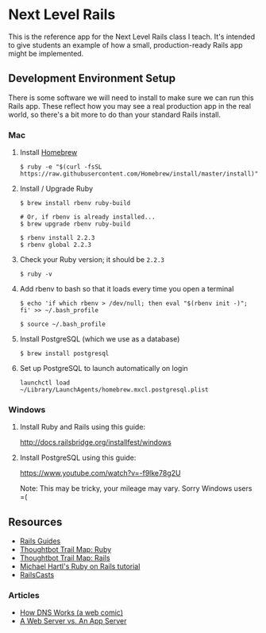 # Next Level Rails

This is the reference app for the Next Level Rails class I teach. It's intended to give students an example of how a small, production-ready Rails app might be implemented.

## Development Environment Setup

There is some software we will need to install to make sure we can run
this Rails app. These reflect how you may see a real production app in
the real world, so there's a bit more to do than your standard Rails
install.

### Mac

1. Install [Homebrew](http://brew.sh/)

    ```
    $ ruby -e "$(curl -fsSL https://raw.githubusercontent.com/Homebrew/install/master/install)"
    ```

1. Install / Upgrade Ruby

    ```
    $ brew install rbenv ruby-build

    # Or, if rbenv is already installed...
    $ brew upgrade rbenv ruby-build

    $ rbenv install 2.2.3
    $ rbenv global 2.2.3
    ```

1. Check your Ruby version; it should be `2.2.3`

    ```
    $ ruby -v
    ```

1. Add rbenv to bash so that it loads every time you open a terminal

    ```
    $ echo 'if which rbenv > /dev/null; then eval "$(rbenv init -)"; fi' >> ~/.bash_profile

    $ source ~/.bash_profile
    ```

1. Install PostgreSQL (which we use as a database)

    ```
    $ brew install postgresql
    ```

1. Set up PostgreSQL to launch automatically on login

    ```
    launchctl load ~/Library/LaunchAgents/homebrew.mxcl.postgresql.plist
    ```

### Windows

1. Install Ruby and Rails using this guide:

    http://docs.railsbridge.org/installfest/windows

1. Install PostgreSQL using this guide:

    https://www.youtube.com/watch?v=-f9lke78g2U

    Note: This may be tricky, your mileage may vary. Sorry Windows users =(

## Resources

- [Rails Guides](http://guides.rubyonrails.org/index.html)
- [Thoughtbot Trail Map: Ruby](https://github.com/thoughtbot/trail-map/blob/master/ruby.md)
- [Thoughtbot Trail Map: Rails](https://github.com/thoughtbot/trail-map/blob/master/rails.md)
- [Michael Hartl's Ruby on Rails tutorial](https://www.railstutorial.org/book)
- [RailsCasts](http://railscasts.com/)

### Articles

- [How DNS Works (a web comic)](https://howdns.works/)
- [A Web Server vs. An App Server](http://www.justinweiss.com/blog/2015/07/15/a-web-server-vs-an-app-server/)
